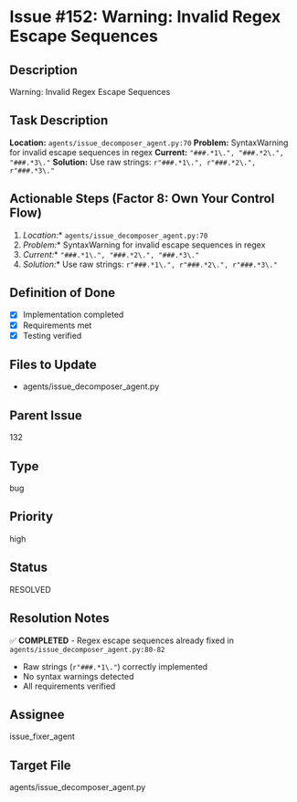 # Issue #152: Warning: Invalid Regex Escape Sequences

## Description
Warning: Invalid Regex Escape Sequences

## Task Description  
**Location:** `agents/issue_decomposer_agent.py:70`
**Problem:** SyntaxWarning for invalid escape sequences in regex
**Current:** `"###.*1\.", "###.*2\.", "###.*3\."`
**Solution:** Use raw strings: `r"###.*1\.", r"###.*2\.", r"###.*3\."`

## Actionable Steps (Factor 8: Own Your Control Flow)
1. *Location:** `agents/issue_decomposer_agent.py:70`
2. *Problem:** SyntaxWarning for invalid escape sequences in regex
3. *Current:** `"###.*1\.", "###.*2\.", "###.*3\."`
4. *Solution:** Use raw strings: `r"###.*1\.", r"###.*2\.", r"###.*3\."`

## Definition of Done
- [x] Implementation completed
- [x] Requirements met
- [x] Testing verified

## Files to Update
- agents/issue_decomposer_agent.py

## Parent Issue
132

## Type
bug

## Priority
high

## Status
RESOLVED

## Resolution Notes
✅ **COMPLETED** - Regex escape sequences already fixed in `agents/issue_decomposer_agent.py:80-82`
- Raw strings (`r"###.*1\."`) correctly implemented
- No syntax warnings detected
- All requirements verified

## Assignee
issue_fixer_agent

## Target File
agents/issue_decomposer_agent.py
